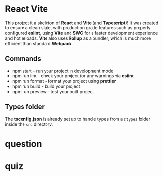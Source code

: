 # React Vite

This project it a skeleton of **React** and **Vite** (and **Typescript**)! It was created to ensure a clean slate, with production grade features such as properly configured **eslint**, using **Vite** and **SWC** for a faster development experience and hot reloads. **Vite** also uses **Rollup** as a bundler, which is much more efficient than standard **Webpack**.

## Commands

- npm start - run your project in development mode
- npm run lint - check your project for any warnings via **eslint**
- npm run format - format your project using **prettier**
- npm run build - build your project
- npm run preview - test your built project

## Types folder

The **tsconfig.json** is already set up to handle types from a `@types` folder inside the `src` directory.
# question
# quiz
